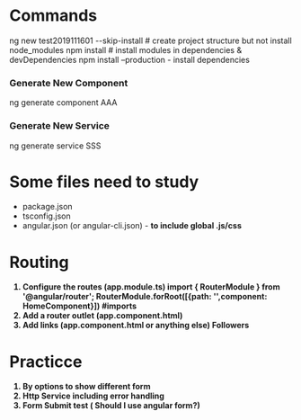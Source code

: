 # Commands
ng new test2019111601 --skip-install # create project structure but not install node_modules
npm install  # install modules in dependencies & devDependencies
npm install –production  - install dependencies

### Generate New Component
ng generate component AAA
### Generate New Service
ng generate service SSS

# Some files need to study
* package.json
* tsconfig.json
* angular.json (or angular-cli.json) - <b>to include global .js/css <b>

# Routing
1. Configure the routes (app.module.ts)
    import { RouterModule } from '@angular/router';
    RouterModule.forRoot([{path: '',component: HomeComponent}]) #imports
2. Add a router outlet (app.component.html)
    <router-outlet></router-outlet>
3. Add links (app.component.html or anything else) 
    <a class="nav-link" routerLink="/followers">Followers</a>

# Practicce
1. By options to show different form
2. Http Service including error handling
3. Form Submit test ( Should I use angular form?)
